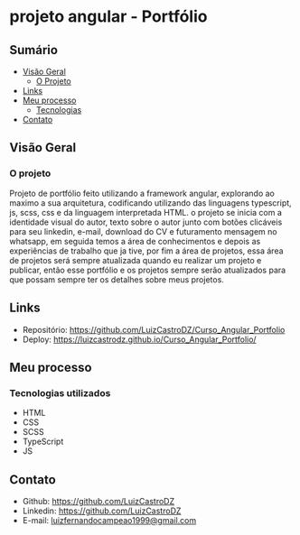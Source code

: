 # projeto angular - Portfólio

## Sumário

- [Visão Geral](#visao_geral)
  - [O Projeto](#o-projeto)
- [Links](#links)
- [Meu processo](#meu-processo)
  - [Tecnologias](#tecnologias-usadas)
- [Contato](#contato)

## Visão Geral

### O projeto

Projeto de portfólio feito utilizando a framework angular, explorando ao maximo a sua arquitetura, codificando utilizando das linguagens typescript, js, scss, css e da linguagem interpretada HTML.
o projeto se inicia com a identidade visual do autor, texto sobre o autor junto com botões clicáveis para seu linkedin, e-mail, download do CV e futuramento mensagem no whatsapp, em seguida temos 
a área de conhecimentos e depois as experiências de trabalho que ja tive, por fim a área de projetos, essa área de projetos será sempre atualizada quando eu realizar um projeto e publicar,
então esse portfólio e os projetos sempre serão atualizados para que possam sempre ter os detalhes sobre meus projetos.

## Links

- Repositório: https://github.com/LuizCastroDZ/Curso_Angular_Portfolio
- Deploy: https://luizcastrodz.github.io/Curso_Angular_Portfolio/

## Meu processo

### Tecnologias utilizados

- HTML
- CSS
- SCSS
- TypeScript
- JS

## Contato

- Github: https://github.com/LuizCastroDZ
- Linkedin: https://github.com/LuizCastroDZ
- E-mail: luizfernandocampeao1999@gmail.com
